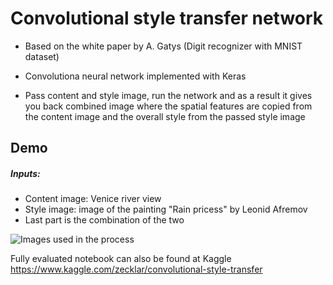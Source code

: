 # Convolutional style transfer network

- Based on the white paper by A. Gatys (Digit recognizer with MNIST dataset)

- Convolutiona neural network implemented with Keras
- Pass content and style image, run the network and as a result it gives you back combined image where the spatial features are copied from the content image and the overall style from the passed style image

## Demo

##### Inputs:
- Content image: Venice river view
- Style image: image of the painting "Rain pricess" by Leonid Afremov
- Last part is the combination of the two

![Images used in the process](https://raw.githubusercontent.com/laaksonenl/machine-learning/master/cnn-style-transfer/demo/demo.png)

Fully evaluated notebook can also be found at Kaggle
https://www.kaggle.com/zecklar/convolutional-style-transfer
